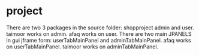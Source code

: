 # project
There are two 3 packages in the source folder: shopproject admin and user.
taimoor works on admin.
afaq works on user.
There are two main JPANELS in gui jframe form: userTabMainPanel and adminTabMainPanel.
afaq works on userTabMainPanel.
taimoor works on adminTabMainPanel.
